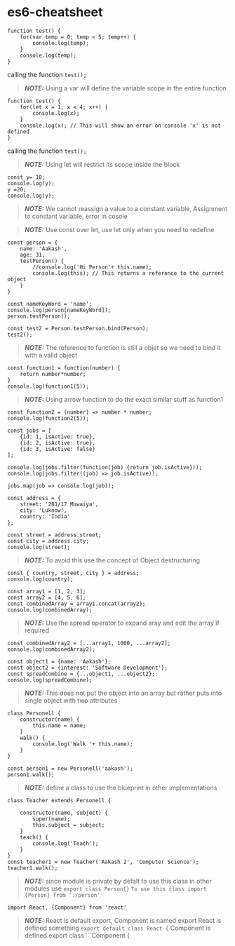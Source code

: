 # es6-cheatsheet
```
function test() {
    for(var temp = 0; temp < 5; temp++) {
        console.log(temp);
    }
    console.log(temp);
}
```
calling the function ``` test(); ```
> **_NOTE:_** Using a var will define the variable scope in the entire function

```
function test() {
    for(let x = 1; x < 4; x++) {
        console.log(x);
    }
    console.log(x); // This will show an error on console 'x' is not defined
}
```
calling the function ``` test(); ```
> **_NOTE:_** Using let will restrict its scope inside the block

```
const y= 10;
console.log(y);
y =20;
console.log(y);
```
> **_NOTE:_** We cannot reassign a value to a constant variable, Assignment to constant variable, error in cosole

> ***_NOTE:_*** Use const over let, use let only when you need to redefine

```
const person = {
    name: 'Aakash',
    age: 31,
    testPerson() {
        //console.log('Hi Person'+ this.name);
        console.log(this); // This returns a reference to the current object
    }
}

const nameKeyWord = 'name';
console.log(person[nameKeyWord]);
person.testPerson();

const test2 = Person.testPerson.bind(Person);
test2();
```
> **_NOTE:_** The reference to function is still a objet so we need to bind it with a valid object 

```
const function1 = function(number) {
    return number*number;
}
console.log(function1(5));
```

> **_NOTE:_** Using arrow function to do the exact similar stuff as function1
```
const function2 = (number) => number * number;
console.log(function2(5));
```

```
const jobs = [
    {id: 1, isActive: true},
    {id: 2, isActive: true},
    {id: 3, isActive: false}
];

console.log(jobs.filter(function(job) {return job.isActive}));
console.log(jobs.filter((job) => job.isActive));

jobs.map(job => console.log(job));
```

```
const address = {
    street: '281/17 Muwaiya',
    city: 'Luknow',
    country: 'India'
};

const street = address.street;
const city = address.city;
console.log(street);
```
> **_NOTE:_** To avoid this use the concept of Object destructuring 
```
const { country, street, city } = address;
console.log(country);
```

```
const array1 = [1, 2, 3];
const array2 = [4, 5, 6];
const combinedArray = array1.concat(array2);
console.log(combinedArray);
```
> **_NOTE:_** Use the spread operator to expand aray and edit the array if required
```
const combinedArray2 = [...array1, 1000, ...array2];
console.log(combinedArray2);
```

```
const object1 = {name: 'Aakash'};
const object2 = {interest: 'Software Development'};
const spreadCombine = {...object1, ...object2};
console.log(spreadCombine);
```
> **_NOTE:_** This does not put the object into an array but rather puts into single object with two attributes

```
class Personell {
    constructor(name) {
        this.name = name;
    }
    walk() {
        console.log('Walk '+ this.name);
    }
}

const person1 = new Personell('aakash');
person1.walk();
```
> **_NOTE:_** define a class to use the blueprint in other implementations

```
class Teacher extends Personell {

    constructor(name, subject) {
        super(name);
        this.subject = subject;
    }
    teach() {
        console.log('Teach');
    }
}
const teacher1 = new Teacher('Aakash 2', 'Computer Science');
teacher1.walk();
```
> **_NOTE:_** since module is private by defalt to use this class in other modules use ```export class Person{}```
``` To use this class import {Person} from './person' ```

 ``` import React, {Component} from 'react' ```
> **_NOTE:_** React is default export, Component is named export React is defined something  ```export default class React {``` Component is defined export class ```Component {
